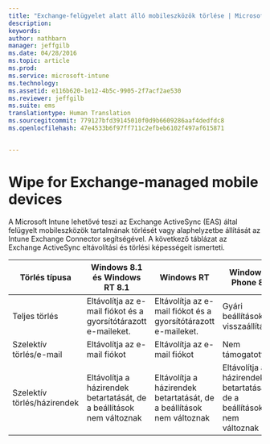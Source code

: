 ```yaml
---
title: "Exchange-felügyelet alatt álló mobileszközök törlése | Microsoft Intune"
description: 
keywords: 
author: nathbarn
manager: jeffgilb
ms.date: 04/28/2016
ms.topic: article
ms.prod: 
ms.service: microsoft-intune
ms.technology: 
ms.assetid: e116b620-1e12-4b5c-9905-2f7acf2ae530
ms.reviewer: jeffgilb
ms.suite: ems
translationtype: Human Translation
ms.sourcegitcommit: 779127bfd39145010f0d9b6609286aaf4dedfdc8
ms.openlocfilehash: 47e4533b6f97ff711c2efbeb6102f497af615871


---
```



# Wipe for Exchange-managed mobile devices
A Microsoft Intune lehetővé teszi az Exchange ActiveSync (EAS) által felügyelt mobileszközök tartalmának törlését vagy alaphelyzetbe állítását az Intune Exchange Connector segítségével. A következő táblázat az Exchange ActiveSync eltávolítási és törlési képességeit ismerteti.

|Törlés típusa|Windows 8.1 és Windows RT 8.1|Windows RT|Windows Phone 8|iOS|Android|
|----------------|----------------------------------|--------------|-------------------|-------|-----------|
|Teljes törlés|Eltávolítja az e-mail fiókot és a gyorsítótárazott e-maileket.|Eltávolítja az e-mail fiókot és a gyorsítótárazott e-maileket.|Gyári beállítások visszaállítása|Gyári beállítások visszaállítása|Gyári beállítások visszaállítása|
|Szelektív törlés/e-mail|Eltávolítja az e-mail fiókot|Eltávolítja az e-mail fiókot|Nem támogatott|Nem támogatott|Nem támogatott|
|Szelektív törlés/házirendek|Eltávolítja a házirendek betartatását, de a beállítások nem változnak|Eltávolítja a házirendek betartatását, de a beállítások nem változnak|Eltávolítja a házirendek betartatását, de a beállítások nem változnak|Eltávolítja a házirendek betartatását, de a beállítások nem változnak|Eltávolítja a házirendek betartatását, de a beállítások nem változnak|



<!--HONumber=Jun16_HO4-->


